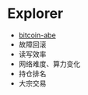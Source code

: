 # Explorer

+ [bitcoin-abe](https://github.com/bitcoin-abe/bitcoin-abe)
+ 故障回滚
+ 读写效率
+ 网络难度、算力变化
+ 持仓排名
+ 大宗交易
